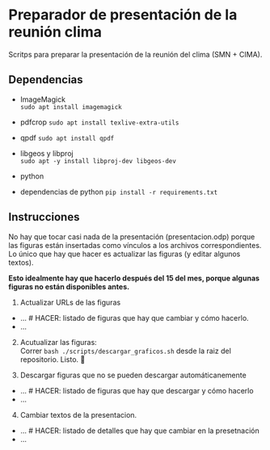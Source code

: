 # Preparador de presentación de la reunión clima

Scritps para preparar la presentación de la reunión del clima (SMN + CIMA).

## Dependencias

- ImageMagick   
  `sudo apt install imagemagick`
  
- pdfcrop
  `sudo apt install texlive-extra-utils`

- qpdf
  `sudo apt install qpdf`

- libgeos y libproj   
  `sudo apt -y install libproj-dev libgeos-dev`

- python

- dependencias de python 
  `pip install -r requirements.txt`

## Instrucciones

No hay que tocar casi nada de la presentación (presentacion.odp) porque las figuras están insertadas como vínculos a los archivos correspondientes. 
Lo único que hay que hacer es actualizar las figuras (y editar algunos textos).

**Esto idealmente hay que hacerlo después del 15 del mes, porque algunas figuras no están disponibles antes.**


1. Actualizar URLs de las figuras   
  - ...      # HACER: listado de figuras que hay que cambiar y cómo hacerlo. 
  - ... 

2. Acutualizar las figuras:  
  Correr `bash ./scripts/descargar_graficos.sh` desde la raiz del repositorio. Listo. 💃
  
3. Descargar figuras que no se pueden descargar automáticanemente   
  - ...      # HACER: listado de figuras que hay que descargar y cómo hacerlo
  - ...  
    
4. Cambiar textos de la presentacion.   
  - ...      # HACER: listado de detalles que hay que cambiar en la presetnación
  - ...




